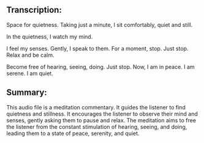 ## Transcription:

Space for quietness. Taking just a minute, I sit comfortably, quiet and still.

In the quietness, I watch my mind.

I feel my senses. Gently, I speak to them. For a moment, stop. Just stop. Relax and be calm.

Become free of hearing, seeing, doing. Just stop. Now, I am in peace. I am serene. I am quiet.

## Summary:

This audio file is a meditation commentary. It guides the listener to find quietness and stillness. It encourages the listener to observe their mind and senses, gently asking them to pause and relax. The meditation aims to free the listener from the constant stimulation of hearing, seeing, and doing, leading them to a state of peace, serenity, and quiet.

